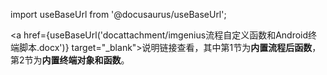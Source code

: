 
import useBaseUrl from '@docusaurus/useBaseUrl';

<a href={useBaseUrl('docattachment/imgenius流程自定义函数和Android终端脚本.docx')} target="_blank">说明链接查看</a>，其中第1节为**内置流程后函数**，第2节为**内置终端对象和函数**。
